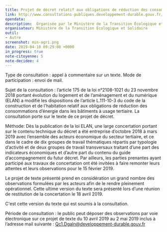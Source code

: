 ```yaml
---
title: Projet de décret relatif aux obligations de réduction des consommations d’énergie dans les bâtiments à usage tertiaire
link: http://www.consultations-publiques.developpement-durable.gouv.fr/projet-de-decret-relatif-aux-obligations-de-a1940.html?id_rubrique=1
opendata: 
description:  Organisée par le Ministère de la Transition Écologique et Solidaire
organisateur: Ministère de la Transition Ecologique et Solidaire
outil:
- Autre
screenshot: min-agri.png
date: 2019-04-10 09:29:08 +0000
in_progress: true
note-citoyenne: 5
note-decidee: 4
---
```


Type de consultation : appel à commentaire sur un texte.
Mode de participation : envoi de mail.

Sujet de la consultation : l’article 175 de la loi n°2108-1021 du 23 novembre 2018 portant évolution du logement et de l’aménagement et du numérique (ELAN) a modifié les dispositions de l’article L.111-10-3 du code de la construction et de l’habitation relatif aux obligations de réduction des consommations d’énergie dans les bâtiments à usage tertiaire. La consultation porte sur le texte de ce projet de décret.

Méthode:
Dès la publication de la loi ELAN, une large concertation portant sur le contenu technique du décret a été entreprise d’octobre 2018 à mars 2019 avec l’ensemble des acteurs économique du secteur tertiaire, et ce dans le cadre de dix groupes de travail thématiques répartis par typologie d’activité et de deux groupes de travail transversaux traitant d’une part des indicateurs économiques et d’autre part du contenu du guide d’accompagnement du futur décret. Par ailleurs, les parties prenantes ayant participé aux travaux de concertation ont été invitées à faire remonter leurs attentes et leurs observations pour le 15 février 2019.

Le projet de texte présenté prend en considération un grand nombre des observations formulées par les acteurs afin de le rendre pleinement opérationnel. Cette ultime version du texte sera présenté lors d’une réunion de restitution de la concertation le 18 avril 2019.

C'est cette version du texte qui est soumis à la consultation.

Période de consultation : le public peut déposer des observations par voie électronique sur ce projet de texte du 10 avril 2019 au 2 mai 2019 inclus à l’adresse mail suivante : Qc1.Dgaln@developpement-durable.gouv.fr
